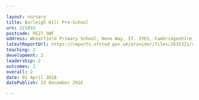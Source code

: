 ```yaml
---

layout: nursery
title: Burleigh Hill Pre-School
urn: 221833
postcode: PE27 3WF
address: Wheatfield Primary School, Nene Way, ST. IVES, Cambridgeshire, PE27 3WF
latestReportUrl: https://reports.ofsted.gov.uk/provider/files/2632311/urn/221833.pdf
teaching: 2
development: 2
leadership: 2
outcomes: 2
overall: 2
date: 01 April 2018 
datePublish: 13 December 2016

---
```

